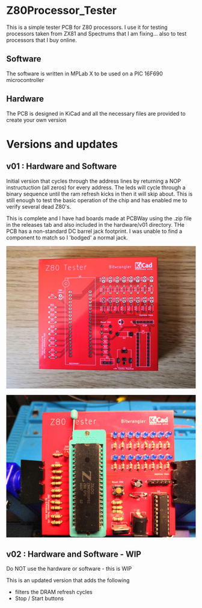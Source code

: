 # Z80Processor_Tester
This is a simple tester PCB for Z80 processors.  I use it for testing processors taken from ZX81 and Spectrums that I am fixing... also to test processors that I buy online.

## Software

The software is written in MPLab X to be used on a PIC 16F690 microcontroller

## Hardware

The PCB is designed in KiCad and all the necessary files are provided to create your own version

# Versions and updates

## v01 : Hardware and Software

Initial version that cycles through the address lines by returning a NOP instructuction (all zeros) for every address.  The leds will cycle through a binary sequence until the ram refresh kicks in then it will skip about.  This is still enough to test the basic operation of the chip and has enabled me to verify several dead Z80's.

This is complete and I have had boards made at PCBWay using the .zip file in the releases tab and also included in the hardware/v01 directory.  THe PCB has a non-standard DC barrel jack footprint.  I was unable to find a component to match so I 'bodged' a normal jack.

![v01 PCB](/images/v01/pcb.jpg)

![v01 Completed board](/images/v01/pcb-completed.jpg)

## v02 : Hardware and Software - WIP

Do NOT use the hardware or software - this is WIP

This is an updated version that adds the following
* filters the DRAM refresh cycles
* Stop / Start buttons
